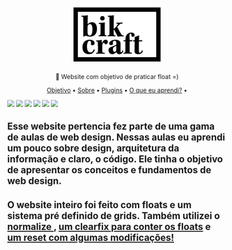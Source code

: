 <h1 align="center">
   <img src="./img/bikcraft.svg">
</h1>
<p align="center">🚀 Website com objetivo de praticar float =)</p>
<p align="center">
 <a href="#objetivo">Objetivo</a> •
  <a href="#sobre" >Sobre</a> •
   <a href="#plugins">Plugins</a> •
   <a href="#aprendizado">O que eu aprendi?</a> •
</p>
<img src="./videos/home.gif">
<img src="./videos/sobre.gif">
<img src="./videos/portfolio.gif">
<img src="./videos/produtos.gif">
<img src="./videos/contato.gif">
<img src="./videos/responsivo.gif">

<h2 id="objetivo">
 <p> Esse website pertencia fez parte de uma gama de aulas de web design. Nessas aulas eu aprendi um pouco sobre design, arquitetura da informação e claro, o código. Ele tinha o objetivo de apresentar os conceitos e fundamentos de web design.
</h2>

<h2 id="sobre">
O website inteiro foi feito com floats e um sistema pré definido de grids. Também utilizei o <a href="https://necolas.github.io/normalize.css/">normalize </a>, <a href="http://nicolasgallagher.com/micro-clearfix-hack/"> um clearfix para conter os floats</a> e <a href="https://meyerweb.com/eric/tools/css/reset/index.html"> um reset com algumas modificações! </a> 
</h2>
